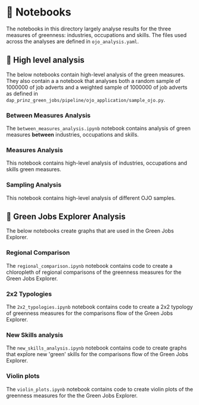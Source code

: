 # 📓 Notebooks

The notebooks in this directory largely analyse results for the three measures of greenness: industries, occupations and skills. The files used across the analyses are defined in `ojo_analysis.yaml`.

## 👠 High level analysis

The below notebooks contain high-level analysis of the green measures. They also contain a a notebook that analyses both a random sample of 1000000 of job adverts and a weighted sample of 1000000 of job adverts as defined in `dap_prinz_green_jobs/pipeline/ojo_application/sample_ojo.py`.

### Between Measures Analysis

The `between_measures_analysis.ipynb` notebook contains analysis of green measures **between** industries, occupations and skills.

### Measures Analysis

This notebook contains high-level analysis of industries, occupations and skills green measures.

### Sampling Analysis

This notebook contains high-level analysis of different OJO samples.

## 🥬 Green Jobs Explorer Analysis

The below notebooks create graphs that are used in the Green Jobs Explorer.

### Regional Comparison

The `regional_comparison.ipynb` notebook contains code to create a chloropleth of regional comparisons of the greenness measures for the Green Jobs Explorer.

### 2x2 Typologies

The `2x2_typologies.ipynb` notebook contains code to create a 2x2 typology of greenness measures for the comparisons flow of the Green Jobs Explorer.

### New Skills analysis

The `new_skills_analysis.ipynb` notebook contains code to create graphs that explore new 'green' skills for the comparisons flow of the Green Jobs Explorer.

### Violin plots

The `violin_plots.ipynb` notebook contains code to create violin plots of the greenness measures for the the Green Jobs Explorer.

